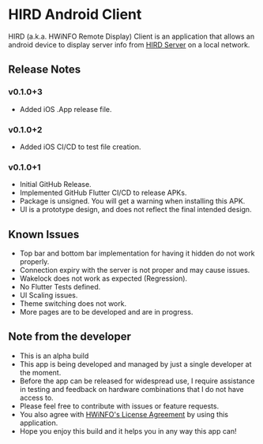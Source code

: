 # HIRD Android Client
HIRD (a.k.a. HWiNFO Remote Display) Client is an application that allows an android device to display server info from [HIRD Server](https://github.com/clicksrv/Apps.HIRD.Server/releases/) on a local network.

## Release Notes

### v0.1.0+3
- Added iOS .App release file.

### v0.1.0+2
- Added iOS CI/CD to test file creation.

### v0.1.0+1
- Initial GitHub Release.
- Implemented GitHub Flutter CI/CD to release APKs.
- Package is unsigned. You will get a warning when installing this APK.
- UI is a prototype design, and does not reflect the final intended design.

## Known Issues
- Top bar and bottom bar implementation for having it hidden do not work properly.
- Connection expiry with the server is not proper and may cause issues.
- Wakelock does not work as expected (Regression).
- No Flutter Tests defined.
- UI Scaling issues.
- Theme switching does not work.
- More pages are to be developed and are in progress.

## Note from the developer

- This is an alpha build
- This app is being developed and managed by just a single developer at the moment.
- Before the app can be released for widespread use, I require assistance in testing and feedback on hardware combinations that I do not have access to.
- Please feel free to contribute with issues or feature requests.
- You also agree with [HWiNFO's License Agreement](https://www.hwinfo.com/files/license.pdf) by using this application.
- Hope you enjoy this build and it helps you in any way this app can!